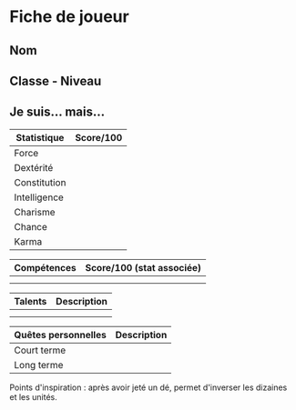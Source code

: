 # Fiche de joueur

## Nom

## Classe - Niveau

## Je suis... mais...



| Statistique  | Score/100 |
| ------------ | --------: |
| Force        |           |
| Dextérité    |           |
| Constitution |           |
| Intelligence |           |
| Charisme     |           |
| Chance       |           |
| Karma        |           |

| Compétences | Score/100 (stat associée) |
| ----------- | ------------------------: |
|             |                           |
|             |                           |

| Talents | Description |
| ------- | ----------: |
|         |             |
|         |             |

| Quêtes personnelles | Description |
| ------------------- | ----------: |
| Court terme         |             |
| Long terme          |             |

Points d'inspiration : après avoir jeté un dé, permet d'inverser les dizaines et les unités.